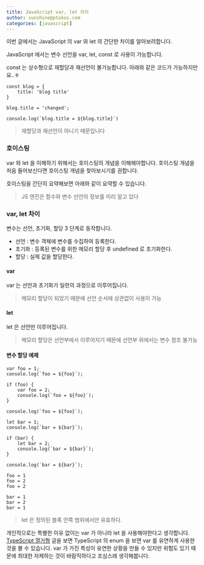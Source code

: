 ```yaml
---
title: JavaScript var, let 차이
author: sunshine@ptokos.com
categories: [javascript]
---
```


이번 글에서는 JavaScript 의 var 와 let 의 간단한 차이를 알아보려합니다.

JavaScript 에서는 변수 선언을 var, let, const 로 사용이 가능합니다.

const 는 상수형으로 재할당과 재선언이 불가능합니다. 아래와 같은 코드가 가능하지만요..ㅎ

```
const blog = {
    title: 'blog title'
}

blog.title = 'changed';

console.log(`blog.title = ${blog.title}`)
```

> 재할당과 재선언이 아니기 때문입니다

### 호이스팅
var 와 let 을 이해하기 위해서는 호이스팅의 개념을 이해해야합니다.
호이스팅 개념을 처음 들어보신다면 호이스팅 개념을 찾아보시기를 권합니다.

호이스팅을 간단히 요약해보면 아래와 같이 요약할 수 있습니다.
> JS 엔진은 함수와 변수 선언의 정보를 미리 알고 있다

### var, let 차이
변수는 선언, 초기화, 할당 3 단계로 동작합니다.
- 선언 : 변수 객체에 변수를 수집하여 등록한다.
- 초기화 : 등록된 변수를 위한 메모리 할당 후 undefined 로 초기화한다.
- 할당 : 실제 값을 할당한다.


#### var
var 는 선언과 초기화가 일련의 과정으로 이루어집니다.
> 메모리 할당이 되었기 때문에 선언 순서에 상관없이 사용이 가능

#### let
let 은 선언만 이루어집니다.
> 메모리 할당은 선언부에서 이루어지기 때문에 선언부 위에서는 변수 참조 불가능


#### 변수 할당 예제
```
var foo = 1;
console.log(`foo = ${foo}`);

if (foo) {
    var foo = 2;
    console.log(`foo = ${foo}`);
}

console.log(`foo = ${foo}`);
```

```
let bar = 1;
console.log(`bar = ${bar}`);

if (bar) {
    let bar = 2;
    console.log(`bar = ${bar}`);
}

console.log(`bar = ${bar}`);
```

```
foo = 1
foo = 2
foo = 2

bar = 1
bar = 2
bar = 1
```

> let 은 정의된 블록 안쪽 범위에서만 유효하다.

개인적으로는 특별한 이유 없이는 var 가 아니라 let 을 사용해야한다고 생각합니다.
[TypeScript 열거형](https://apeltop.github.io/post-ts-1/) 글을 보면 TypeScript 의 enum 을 보면 var 를 유연하게 사용한 것을 볼 수 있습니다.
var 가 가진 특성이 유연한 상황을 만들 수 있지만 위험도 있기 때문에 최대한 자제하는 것이 바람직하다고 조심스레 생각해봅니다.
